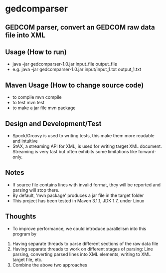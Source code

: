 gedcomparser
============

GEDCOM parser, convert an GEDCOM raw data file into XML
-------------------------------------------------------

Usage (How to run)
------------------
* java -jar gedcomparser-1.0.jar input_file output_file
* e.g. java -jar gedcomparser-1.0.jar input/input_1.txt output_1.txt
  
Maven Usage (How to change source code)
---------------------------------------
* to compile
    mvn compile
* to test
    mvn test
* to make a jar file
    mvn package

Design and Development/Test
-------
* Spock/Groovy is used to writing tests, this make them more readable and intuitive
* StAX, a streaming API for XML, is used for writing target XML document. Streaming is very fast but often exhibits some limitations like forward-only.

Notes
-------
* If source file contains lines with invalid format, they will be reported and parsing will stop there.
* By default, 'mvn package' produces a jar file in the target folder
* This project has been tested in Maven 3.1.1, JDK 1.7, under Linux

Thoughts
---------
* To improve performance, we could introduce parallelism into this program by
1. Having separate threads to parse different sections of the raw data file
2. Having separate threads to work on different stages of parsing: Line parsing, converting parsed lines into XML elements, writing to XML target file, etc.
3. Combine the above two approaches
